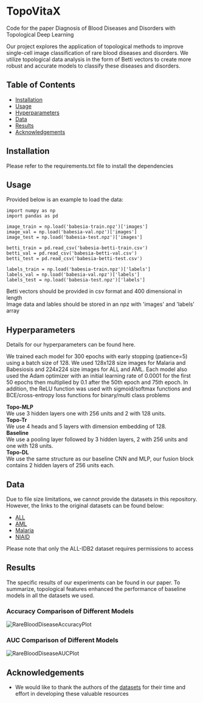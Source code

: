 # TopoVitaX
Code for the paper Diagnosis of Blood Diseases and Disorders with Topological Deep Learning <br />

Our project explores the application of topological methods to improve single-cell image classification of rare blood diseases and disorders. We utilize topological data analysis in the form of Betti vectors to create more robust and accurate models to classify these diseases and disorders. <br /> 

## Table of Contents
* [Installation](#installation)
* [Usage](#usage)
* [Hyperparameters](#hyperparameters)
* [Data](#data)
* [Results](#results)
* [Acknowledgements](#acknowledgements)





## Installation
Please refer to the requirements.txt file to install the dependencies

## Usage
Provided below is an example to load the data: <br />
```
import numpy as np
import pandas as pd

image_train = np.load('babesia-train.npz')['images'] 
image_val = np.load('babesia-val.npz')['images'] 
image_test = np.load('babesia-test.npz')['images'] 

betti_train = pd.read_csv('babesia-betti-train.csv')
betti_val = pd.read_csv('babesia-betti-val.csv')
betti_test = pd.read_csv('babesia-betti-test.csv')

labels_train = np.load('babesia-train.npz')['labels']
labels_val = np.load('babesia-val.npz')['labels']
labels_test = np.load('babesia-test.npz')['labels']
```
Betti vectors should be provided in csv format and 400 dimensional in length <br />
Image data and lables should be stored in an npz with 'images' and 'labels' array 

## Hyperparameters

Details for our hyperparameters can be found here. <br />

We trained each model for 300 epochs with early stopping (patience=5) using a batch size of 128. We used 128x128 size images for Malaria and Babesiosis and 224x224 size images for ALL and AML. Each model also used the Adam optimizer with an initial learning rate of 0.0001 for the first 50 epochs then multiplied by 0.1 after the 50th epoch and 75th epoch. In addition, the ReLU function was used with sigmoid/softmax functions and BCE/cross-entropy loss functions for binary/multi class problems

**Topo-MLP**  <br />
We use 3 hidden layers one with 256 units and 2 with 128 units. <br />
**Topo-Tr**  <br />
We use 4 heads and 5 layers with dimension embedding of 128. <br />
**Baseline**  <br />
We use a pooling layer followed by 3 hidden layers, 2 with 256 units and one with 128 units. <br />
**Topo-DL**  <br />
We use the same structure as our baseline CNN and MLP, our fusion block contains 2 hidden layers of 256 units each.  <br />

## Data
Due to file size limitations, we cannot provide the datasets in this repository. However, the links to the original datasets can be found below: <br />
* [ALL](https://scotti.di.unimi.it/all/#)
* [AML](https://www.cancerimagingarchive.net/collection/aml-cytomorphology_lmu/)
* [Malaria](https://lhncbc.nlm.nih.gov/LHC-downloads/downloads.html#malaria-datasets)
* [NIAID](https://data.niaid.nih.gov/resources?id=mendeley_38jtn4nzs6) <br />

Please note that only the ALL-IDB2 dataset requires permissions to access 
## Results

The specific results of our experiments can be found in our paper. To summarize, topological features enhanced the performance of baseline models in all the datasets we used.

### Accuracy Comparison of Different Models
![RareBloodDiseaseAccuracyPlot](https://github.com/user-attachments/assets/c857c54d-b20a-4faa-8444-8632f895b601)


### AUC Comparison of Different Models 
![RareBloodDiseaseAUCPlot](https://github.com/user-attachments/assets/dab48593-0278-458d-8072-54e8ca5767e9)


## Acknowledgements 
* We would like to thank the authors of the [datasets](#data) for their time and effort in developing these valuable resources
